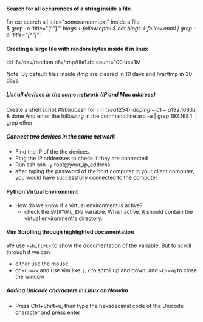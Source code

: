 #### Search for all occurences of a string inside a file. 
for ex: search all  title="somerandomtext" inside a file  
$ grep -o 'title="[^"]*"' blogs-i-follow.opml
$ cat blogs-i-follow.opml | grep -o 'title="[^"]*"' 

#### Creating a large file with random bytes inside it in linux
dd if=/dev/random of=/tmp/file1.db count=100 bs=1M

Note: By default files inside /tmp are cleared in 10 days and  /var/tmp in 30 days. 

##### List all devices in the same network (IP and Mac address)
Create a shell script 
#!/bin/bash
for i in $(seq 1 254); do
    ping -c 1 -q 192.168.1.$i &
done 
And enter the following in the command line 
arp -a | grep 192.168.1. | grep ether

##### Connect two devices in the same network
* Find the IP of the the devices.
* Ping the IP addresses to check if they are connected
* Run ssh
ssh -y root@your_ip_address
* after typing the password of the host computer in your client computer, you would
have successfully connected to the computer

#### Python Virtual Environment
* How do we know if a virtual environment is active?
	* check the `$VIRTUAL_ENV` variable. When active, it should contain the virtual environment's directory.


#### Vim Scrolling through highlighted documentation
We use `<shift+k>` to show the documentation of the variable. But to scroll through it we can 
* either use the mouse
* or `<C-w>w` and use vim like `j,k` to scroll up and down, and `<C-w>q` to close the window

##### Adding Unicode characters in Linux on Neovim
* Press Ctrl+Shift+u, then type the hexadecimal code of the Unicode character and press enter
